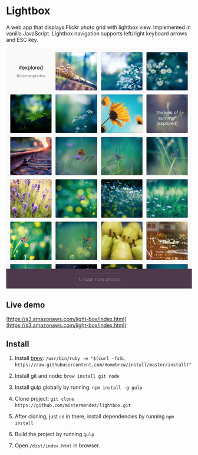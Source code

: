 # Lightbox

A web app that displays Flickr photo grid with lightbox view. Implemented in vanilla JavaScript. Lightbox navigation supports left/right keyboard arrows and ESC key.

![App screen shot](https://github.com/mistermendez/lightbox/raw/master/src/assets/images/lb-ss.png)

## Live demo

[https://s3.amazonaws.com/light-box/index.html](https://s3.amazonaws.com/light-box/index.html)

## Install

1. Install [brew](http://brew.sh/): `/usr/bin/ruby -e "$(curl -fsSL https://raw.githubusercontent.com/Homebrew/install/master/install)"`

2. Install git and node: `brew install git node`

3. Install gulp globally by running: `npm install -g gulp`

4. Clone project: `git clone https://github.com/mistermendez/lightbox.git`

5. After cloning, just `cd` in there, install dependencies by running `npm install`

6. Build the project by running `gulp`

7. Open `/dist/index.html` in browser.
